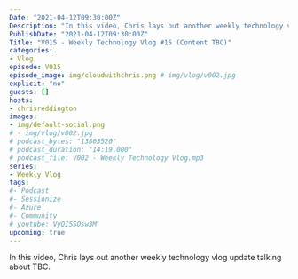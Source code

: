 ```yaml
---
Date: "2021-04-12T09:30:00Z"
Description: "In this video, Chris lays out another weekly technology vlog update talking about TBC"
PublishDate: "2021-04-12T09:30:00Z"
Title: "V015 - Weekly Technology Vlog #15 (Content TBC)"
categories:
- Vlog
episode: V015
episode_image: img/cloudwithchris.png # img/vlog/v002.jpg
explicit: "no"
guests: []
hosts:
- chrisreddington
images:
- img/default-social.png
# - img/vlog/v002.jpg
# podcast_bytes: "13803520"
# podcast_duration: "14:19.000"
# podcast_file: V002 - Weekly Technology Vlog.mp3
series:
- Weekly Vlog
tags:
#- Podcast
#- Sessionize
#- Azure
#- Community
# youtube: VyQI5SOsw3M
upcoming: true
---
```

In this video, Chris lays out another weekly technology vlog update talking about TBC.